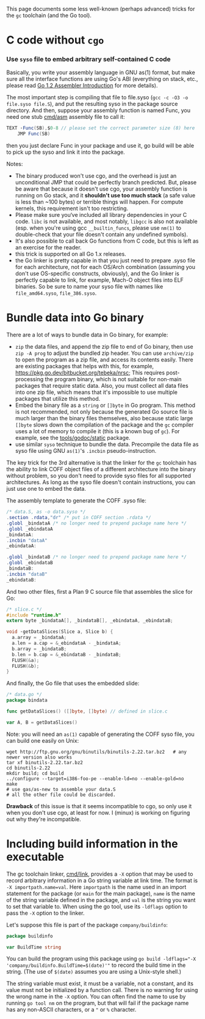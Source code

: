 This page documents some less well-known (perhaps advanced) tricks for the ` gc ` toolchain (and the Go tool).

# C code without ` cgo `

### Use ` syso ` file to embed arbitrary self-contained C code
Basically, you write your assembly language in GNU as(1) format, but make sure
all the interface functions are using Go's ABI (everything on stack, etc., please read [Go 1.2 Assembler Introduction](https://go.dev/doc/asm) for more details).

The most important step is compiling that file to file.syso (` gcc -c -O3 -o file.syso file.S `),
and put the resulting syso in the package source directory.
And then, suppose your assembly function is named Func, you need one stub
[cmd/asm](https://pkg.go.dev/cmd/asm) assembly file to call it:
```as
TEXT ·Func(SB),$0-8 // please set the correct parameter size (8) here
	JMP Func(SB)
```
then you just declare Func in your package and use it, go build will be able to
pick up the syso and link it into the package.

Notes:
  * The binary produced won't use cgo, and the overhead is just an unconditional JMP that could be perfectly branch predicted. But, please be aware that because it doesn't use cgo, your assembly function is running on Go stack, and it **shouldn't use too much stack** (a safe value is less than ~100 bytes) or terrible things will happen. For compute kernels, this requirement isn't too restricting.
  * Please make sure you‘ve included all library dependencies in your C code. ` libc ` is not available, and most notably, ` libgcc ` is also not available (esp. when you're using gcc ` __builtin_funcs `, please use ` nm(1) ` to double-check that your file doesn't contain any undefined symbols).
  * It's also possible to call back Go functions from C code, but this is left as an exercise for the reader.
  * this trick is supported on all Go 1.x releases.
  * the Go linker is pretty capable in that you just need to prepare .syso file for each architecture, not for each OS/Arch combination (assuming you don't use OS-specific constructs, obviously), and the Go linker is perfectly capable to link, for example, Mach-O object files into ELF binaries. So be sure to name your syso file with names like ` file_amd64.syso `, ` file_386.syso `.

# Bundle data into Go binary
There are a lot of ways to bundle data in Go binary, for example:
  * ` zip ` the data files, and append the zip file to end of Go binary, then use ` zip -A prog ` to adjust the bundled zip header. You can use ` archive/zip ` to open the program as a zip file, and access its contents easily. There are existing packages that helps with this, for example, https://pkg.go.dev/bitbucket.org/tebeka/nrsc; This requires post-processing the program binary, which is not suitable for non-main packages that require static data. Also, you must collect all data files into one zip file, which means that it's impossible to use multiple packages that utilize this method.
  * Embed the binary file as a ` string ` or ` []byte ` in Go program. This method is not recommended, not only because the generated Go source file is much larger than the binary files themselves, also because static large ` []byte ` slows down the compilation of the package and the ` gc ` compiler uses a lot of memory to compile it (this is a known bug of ` gc `). For example, see the [tools/godoc/static](https://pkg.go.dev/golang.org/x/tools/godoc/static) package.
  * use similar ` syso ` technique to bundle the data. Precompile the data file as syso file using GNU ` as(1) `'s ` .incbin ` pseudo-instruction.

The key trick for the 3rd alternative is that the linker for the ` gc ` toolchain has the ability to link COFF object files of a different architecture into the binary without problem, so you don't need to provide syso files for all supported architectures. As long as the syso file doesn't contain instructions, you can just use one to embed the data.

The assembly template to generate the COFF .syso file:
```as
/* data.S, as -o data.syso */
.section .rdata,"dr" /* put in COFF section .rdata */
.globl _bindataA /* no longer need to prepend package name here */
.globl _ebindataA
_bindataA:
.incbin "dataA"
_ebindataA:

.globl _bindataB /* no longer need to prepend package name here */
.globl _ebindataB
_bindataB:
.incbin "dataB"
_ebindataB:
```

And two other files, first a Plan 9 C source file that assembles the slice for Go:
```c
/* slice.c */
#include "runtime.h"
extern byte _bindataA[], _bindataB[], _ebindataA, _ebindataB;

void ·getDataSlices(Slice a, Slice b) {
  a.array = _bindataA;
  a.len = a.cap = &_ebindataA - _bindataA;
  b.array = _bindataB;
  b.len = b.cap = &_ebindataB - _bindataB;
  FLUSH(&a);
  FLUSH(&b);
}
```

And finally, the Go file that uses the embedded slide:
```go
/* data.go */
package bindata

func getDataSlices() ([]byte, []byte) // defined in slice.c

var A, B = getDataSlices()
```

Note: you will need an ` as(1) ` capable of generating the COFF syso file, you
can build one easily on Unix:
```
wget http://ftp.gnu.org/gnu/binutils/binutils-2.22.tar.bz2   # any newer version also works
tar xf binutils-2.22.tar.bz2
cd binutils-2.22
mkdir build; cd build
../configure --target=i386-foo-pe --enable-ld=no --enable-gold=no
make
# use gas/as-new to assemble your data.S
# all the other file could be discarded.
```

**Drawback** of this issue is that it seems incompatible to cgo, so only use it when you don't
use cgo, at least for now. I (minux) is working on figuring out why they're incompatible.

# Including build information in the executable

The gc toolchain linker, [cmd/link](https://pkg.go.dev/cmd/link), provides a `-X` option that may be used to record arbitrary information in a Go string variable at link time. The format is `-X importpath.name=val`.  Here `importpath` is the name used in an import statement for the package (or `main` for the main package), `name` is the name of the string variable defined in the package, and `val` is the string you want to set that variable to. When using the go tool, use its `-ldflags` option to pass the `-X` option to the linker.

Let's suppose this file is part of the package `company/buildinfo`:

```go
package buildinfo

var BuildTime string
```

You can build the program using this package using `go build -ldflags="-X 'company/buildinfo.BuildTime=$(date)'"` to record the build time in the string.  (The use of `$(date)` assumes you are using a Unix-style shell.)

The string variable must exist, it must be a variable, not a constant, and its value must not be initialized by a function call.  There is no warning for using the wrong name in the `-X` option.  You can often find the name to use by running `go tool nm` on the program, but that will fail if the package name has any non-ASCII characters, or a `"` or `%` character.